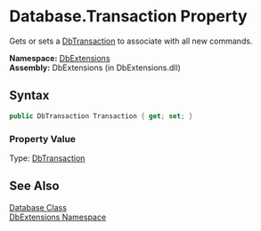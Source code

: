 Database.Transaction Property
=============================
Gets or sets a [DbTransaction][1] to associate with all new commands.

**Namespace:** [DbExtensions][2]  
**Assembly:** DbExtensions (in DbExtensions.dll)

Syntax
------

```csharp
public DbTransaction Transaction { get; set; }
```

### Property Value
Type: [DbTransaction][1]

See Also
--------
[Database Class][3]  
[DbExtensions Namespace][2]  

[1]: http://msdn.microsoft.com/en-us/library/xtczstkw
[2]: ../README.md
[3]: README.md